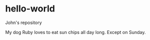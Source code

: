 # hello-world
John's repository


My dog Ruby loves to eat sun chips all day long.  Except on Sunday.


